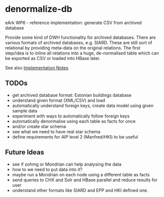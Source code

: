 denormalize-db
==============

eArk WP6 - reference implementation: generate CSV from archived database

Provide some kind of DWH functionality for archived databases. There are 
various formats of archived databases, e.g. SIARD. These are still sort
of relational by providing meta-data on the original relations.
The first step/idea is to inline all relations into a huge, de-normalised
table which can be exported as CSV or loaded into HBase later.

See also [Implementation Notes](Notes.md).

TODOs
-----
- get archived database format: Estonian buildings database
- understand given format (XML/CSV) and load
- automatically understand foreign keys, create data model using given sample data
- experiment with ways to automatically follow foreign keys
- automatically denormalise using each table as facts for once
- and/or create star schema
- see what we need to have real star schema
- define requirements for AIP level 2 (Manfred/HKI) to be useful

Future Ideas
------------
- see if zohmg or Mondrian can help analysing the data
- how to we need to put data into it?
- maybe run a Mondrian on each node using a different table as facts
- send queries to CHX and Solr and HBase parallel and reduce results for user
- understand other formats like SIARD and EPP and HKI defined one.

